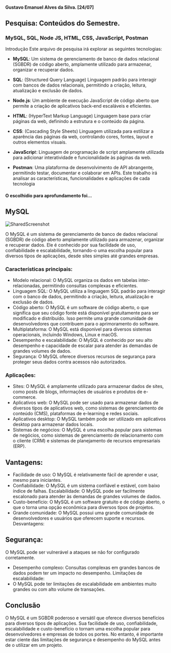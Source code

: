 <!---
guhalvxs001/guhalvxs001 is a ✨ special ✨ repository because its `README.md` (this file) appears on your GitHub profile.
You can click the Preview link to take a look at your changes.
--->
#### Gustavo Emanuel Alves da Silva. [24/07]
## Pesquisa: Conteúdos do Semestre. 
### MySQL, SQL, Node JS, HTML, CSS, JavaScript, Postman
Introdução
Este arquivo de pesquisa irá explorar as seguintes tecnologias:

- **MySQL**: Um sistema de gerenciamento de banco de dados relacional (SGBDR) de código aberto, amplamente utilizado para armazenar, organizar e recuperar dados.

- **SQL**: (Structured Query Language) Linguagem padrão para interagir com bancos de dados relacionais, permitindo a criação, leitura, atualização e exclusão de dados.

- **Node.js**: Um ambiente de execução JavaScript de código aberto que permite a criação de aplicativos back-end escaláveis e eficientes.

- **HTML**: (HyperText Markup Language) Linguagem base para criar páginas da web, definindo a estrutura e o conteúdo da página.

- **CSS**: (Cascading Style Sheets) Linguagem utilizada para estilizar a aparência das páginas da web, controlando cores, fontes, layout e outros elementos visuais.

- **JavaScrip**t: Linguagem de programação de script amplamente utilizada para adicionar interatividade e funcionalidade às páginas da web.

- **Postman**: Uma plataforma de desenvolvimento de API abrangente, permitindo testar, documentar e colaborar em APIs.
Este trabalho irá analisar as características, funcionalidades e aplicações de cada tecnologia

#### O escolhidio para aprofundamento foi... 
## **MySQL**
![SharedScreenshot](https://github.com/user-attachments/assets/f29c6e28-9672-42a9-ae6d-528030aa945d)

O MySQL é um sistema de gerenciamento de banco de dados relacional (SGBDR) de código aberto amplamente utilizado para armazenar, organizar e recuperar dados. Ele é conhecido por sua facilidade de uso, confiabilidade e escalabilidade, tornando-o uma escolha popular para diversos tipos de aplicações, desde sites simples até grandes empresas.


### **Características principais:**

- Modelo relacional: O MySQL organiza os dados em tabelas inter-relacionadas, permitindo consultas complexas e eficientes.
- Linguagem SQL: O MySQL utiliza a linguagem SQL padrão para interagir com o banco de dados, permitindo a criação, leitura, atualização e exclusão de dados.
- Código aberto: O MySQL é um software de código aberto, o que significa que seu código fonte está disponível gratuitamente para ser modificado e distribuído. Isso permite uma grande comunidade de desenvolvedores que contribuem para o aprimoramento do software.
- Multiplataforma: O MySQL está disponível para diversos sistemas operacionais, incluindo Windows, Linux e macOS.
- Desempenho e escalabilidade: O MySQL é conhecido por seu alto desempenho e capacidade de escalar para atender às demandas de grandes volumes de dados.
- Segurança: O MySQL oferece diversos recursos de segurança para proteger seus dados contra acessos não autorizados.

### **Aplicações:**

- Sites: O MySQL é amplamente utilizado para armazenar dados de sites, como posts de blogs, informações de usuários e produtos de e-commerce.
- Aplicativos web: O MySQL pode ser usado para armazenar dados de diversos tipos de aplicativos web, como sistemas de gerenciamento de conteúdo (CMS), plataformas de e-learning e redes sociais.
- Aplicativos desktop: O MySQL também pode ser utilizado em aplicativos desktop para armazenar dados locais.
- Sistemas de negócios: O MySQL é uma escolha popular para sistemas de negócios, como sistemas de gerenciamento de relacionamento com o cliente (CRM) e sistemas de planejamento de recursos empresariais (ERP).

## Vantagens:

- Facilidade de uso: O MySQL é relativamente fácil de aprender e usar, mesmo para iniciantes.
- Confiabilidade: O MySQL é um sistema confiável e estável, com baixo índice de falhas.
Escalabilidade: O MySQL pode ser facilmente escalonado para atender às demandas de grandes volumes de dados.
- Custo-benefício: O MySQL é um software gratuito e de código aberto, o que o torna uma opção econômica para diversos tipos de projetos.
- Grande comunidade: O MySQL possui uma grande comunidade de desenvolvedores e usuários que oferecem suporte e recursos.
Desvantagens:

## **Segurança:**
O MySQL pode ser vulnerável a ataques se não for configurado corretamente.
- Desempenho complexo: Consultas complexas em grandes bancos de dados podem ter um impacto no desempenho.
Limitações de escalabilidade: 
- O MySQL pode ter limitações de escalabilidade em ambientes muito grandes ou com alto volume de transações.

## Conclusão

O MySQL é um SGBDR poderoso e versátil que oferece diversos benefícios para diversos tipos de aplicações. Sua facilidade de uso, confiabilidade, escalabilidade e custo-benefício o tornam uma escolha popular para desenvolvedores e empresas de todos os portes. No entanto, é importante estar ciente das limitações de segurança e desempenho do MySQL antes de o utilizar em um projeto.
